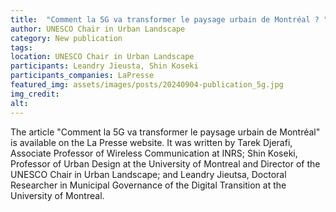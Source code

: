 ```yaml
---
title:  "Comment la 5G va transformer le paysage urbain de Montréal ? "
author: UNESCO Chair in Urban Landscape
category: New publication
tags:
location: UNESCO Chair in Urban Landscape
participants: Leandry Jieusta, Shin Koseki
participants_companies: LaPresse
featured_img: assets/images/posts/20240904-publication_5g.jpg
img_credit: 
alt:
---
```

The article "Comment la 5G va transformer le paysage urbain de Montréal" is available on the La Presse website. It was written by Tarek Djerafi, Associate Professor of Wireless Communication at INRS; Shin Koseki, Professor of Urban Design at the University of Montreal and Director of the UNESCO Chair in Urban Landscape; and Leandry Jieutsa, Doctoral Researcher in Municipal Governance of the Digital Transition at the University of Montreal.
